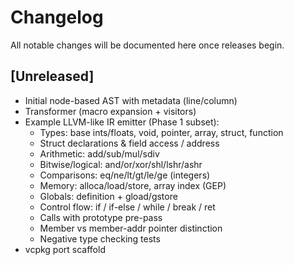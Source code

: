 # Changelog

All notable changes will be documented here once releases begin.

## [Unreleased]
- Initial node-based AST with metadata (line/column)
- Transformer (macro expansion + visitors)
- Example LLVM-like IR emitter (Phase 1 subset):
	- Types: base ints/floats, void, pointer, array, struct, function
	- Struct declarations & field access / address
	- Arithmetic: add/sub/mul/sdiv
	- Bitwise/logical: and/or/xor/shl/lshr/ashr
	- Comparisons: eq/ne/lt/gt/le/ge (integers)
	- Memory: alloca/load/store, array index (GEP)
	- Globals: definition + gload/gstore
	- Control flow: if / if-else / while / break / ret
	- Calls with prototype pre-pass
	- Member vs member-addr pointer distinction
	- Negative type checking tests
- vcpkg port scaffold
